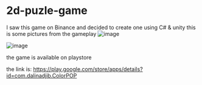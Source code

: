 # 2d-puzle-game
I saw this game on Binance and decided to create one using C# &amp; unity
this is some pictures from the gameplay
![image](https://github.com/NadjibPM/2d-puzle-game/assets/124353550/4d249d11-9c37-46b6-9bf6-9e995ff3da54)

![image](https://github.com/NadjibPM/2d-puzle-game/assets/124353550/4b4fa187-2bc0-4eb7-8010-594f8ff95413)

the game is available on playstore

the link is: https://play.google.com/store/apps/details?id=com.dalinadjib.ColorPOP
